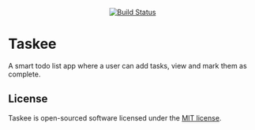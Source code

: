 <p align="center">
<a href="https://travis-ci.org/kunsal/taskee"><img src="https://travis-ci.com/kunsal/taskee.svg?branch=develop" alt="Build Status"></a>

</p>

# Taskee

A smart todo list app where a user can add tasks, view and mark them as complete.


## License

Taskee is open-sourced software licensed under the [MIT license](https://opensource.org/licenses/MIT).
